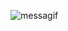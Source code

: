 ![messagif](https://github.com/ImEmaz/ImEmaz/assets/72091543/cd69a2e5-d520-4f59-809f-8c8850acd2dc)

